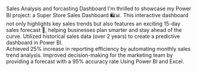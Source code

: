 Sales Analysis and forcasting Dashboard
   I'm thrilled to showcase my Power BI project: a Super Store Sales Dashboard 🛍️📊. 
   This interactive dashboard not only highlights key sales trends but also features an exciting 15-day sales forecast 🔮, helping businesses plan smarter and stay ahead of the curve.
   Utilized historical sales data (over 2 years) to create a predictive dashboard in Power BI.                                                  
   Achieved 25% increase in reporting efficiency by automating monthly sales trend analysis.
   Improved decision-making for the marketing team by providing a forecast with a 95% accuracy rate
   Using Power BI and Excel.
